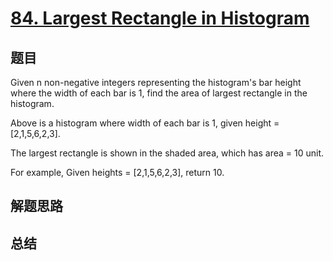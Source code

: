 # [84. Largest Rectangle in Histogram](https://leetcode.com/problems/largest-rectangle-in-histogram/)

## 题目

        
Given n non-negative integers representing the histogram's bar height where the width of each bar is 1, find the area of largest rectangle in the histogram.




Above is a histogram where width of each bar is 1, given height = [2,1,5,6,2,3].




The largest rectangle is shown in the shaded area, which has area = 10 unit.



For example,
Given heights = [2,1,5,6,2,3],
return 10.

      

## 解题思路


## 总结



